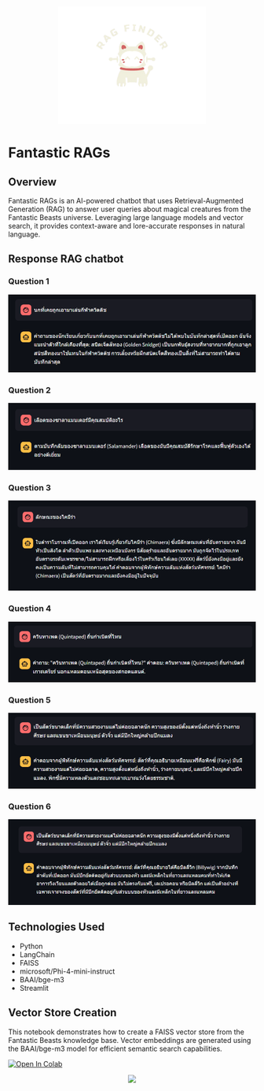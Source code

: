<p align="center">
  <img src="../.github/img/logo.png" width="300" alt="RAG FINDER Logo" />
</p>

# Fantastic RAGs

## Overview
Fantastic RAGs is an AI-powered chatbot that uses Retrieval-Augmented Generation (RAG) to answer user queries about magical creatures from the Fantastic Beasts universe. Leveraging large language models and vector search, it provides context-aware and lore-accurate responses in natural language.

## Response RAG  chatbot

### Question 1
![Question 1](../.github/img/Question_1.png)

### Question 2
![Question 2](../.github/img/Question_2.png)

### Question 3
![Question 3](../.github/img/Question_3.png)

### Question 4
![Question 4](../.github/img/Question_4.png)

### Question 5
![Question 5](../.github/img/Question_5.png)

### Question 6
![Question 6](../.github/img/Question_6.png)

## Technologies Used
- Python 
- LangChain
- FAISS
- microsoft/Phi-4-mini-instruct
- BAAI/bge-m3
- Streamlit

## Vector Store Creation

This notebook demonstrates how to create a FAISS vector store from the Fantastic Beasts knowledge base. Vector embeddings are generated using the BAAI/bge-m3 model for efficient semantic search capabilities.

[![Open In Colab](https://colab.research.google.com/assets/colab-badge.svg)](https://colab.research.google.com/github/DeliciousBoy/rag-finder/blob/main/notebooks/create_vector_store.ipynb)

<p align="center">
  <a href="https://github.com/DeliciousBoy/rag-finder/graphs/contributors">
  <img src="https://contrib.rocks/image?repo=DeliciousBoy/rag-finder" />
</a>
</p>

